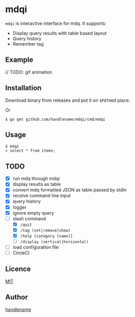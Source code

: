 # mdqi

`mdqi` is interactive interface for mdq.
It supports:

- Display query results with table based layout
- Query history
- Remember tag

## Example

// TODO: gif animation

## Installation

Download binary from releases and put it on `$PATH`ed place.

Or

```
$ go get github.com/handlename/mdqi/cmd/mdqi
```

## Usage

```
$ mdqi
> select * from items;
```

## TODO

- [x] run mdq through mdqi
- [x] display results as table
- [x] convert mdq formatted JSON as table passed by stdin
- [x] receive command line input
- [x] query history
- [x] logger
- [x] ignore empty query
- [ ] slash command
    - [x] `/quit`
    - [x] `/tag (set|remove|show)`
    - [x] `/help [category [name]]`
    - [ ] `/display (vertical|horizontal)`
- [ ] load configuration file
- [ ] CircleCI

## Licence

[MIT](https://github.com/handlename/mdqi/blob/master/LICENSE)

## Author

[handlename](https://github.com/handlename)
